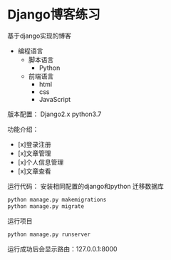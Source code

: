 # Django博客练习

基于django实现的博客
* 编程语言  
    * 脚本语言  
        * Python 
    * 前端语言
        * html
        * css
        * JavaScript

版本配置：
    Django2.x
    python3.7

功能介绍：
- [x]登录注册
- [x]文章管理
- [x]个人信息管理
- [x]文章查看

运行代码：
安装相同配置的django和python
迁移数据库
```python
python manage.py makemigrations
python manage.py migrate
```
运行项目
```python
python manage.py runserver
```
运行成功后会显示路由：127.0.0.1:8000

